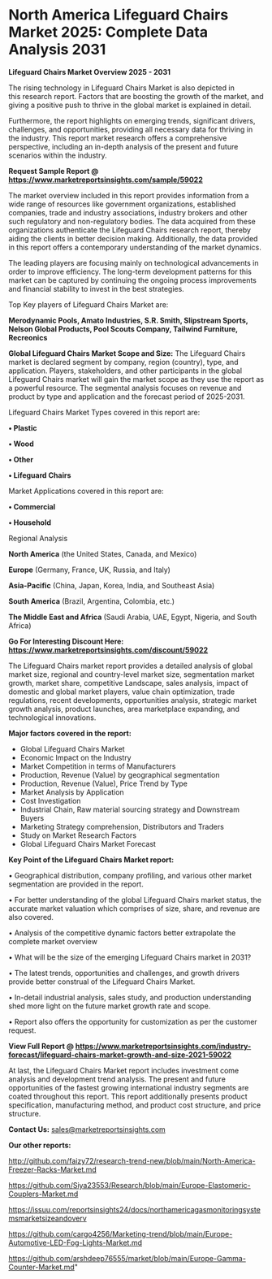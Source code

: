 # North America Lifeguard Chairs Market 2025: Complete Data Analysis 2031

<Strong> Lifeguard Chairs Market Overview 2025 - 2031</strong>

The rising technology in Lifeguard Chairs Market is also depicted in this research report. Factors that are boosting the growth of the market, and giving a positive push to thrive in the global market is explained in detail.

Furthermore, the report highlights on emerging trends, significant drivers, challenges, and opportunities, providing all necessary data for thriving in the industry. This report market research offers a comprehensive perspective, including an in-depth analysis of the present and future scenarios within the industry.

<strong>Request Sample Report @ <a href=https://www.marketreportsinsights.com/sample/59022>https://www.marketreportsinsights.com/sample/59022</a></strong>

The market overview included in this report provides information from a wide range of resources like government organizations, established companies, trade and industry associations, industry brokers and other such regulatory and non-regulatory bodies. The data acquired from these organizations authenticate the Lifeguard Chairs research report, thereby aiding the clients in better decision making. Additionally, the data provided in this report offers a contemporary understanding of the market dynamics.

The leading players are focusing mainly on technological advancements in order to improve efficiency. The long-term development patterns for this market can be captured by continuing the ongoing process improvements and financial stability to invest in the best strategies.

Top Key players of Lifeguard Chairs Market are:

<strong>Merodynamic Pools, Amato Industries, S.R. Smith, Slipstream Sports, Nelson Global Products, Pool Scouts Company, Tailwind Furniture, Recreonics</strong>

<strong><b>Global Lifeguard Chairs Market Scope and Size:</b></strong>
The Lifeguard Chairs market is declared segment by company, region (country), type, and application. Players, stakeholders, and other participants in the global Lifeguard Chairs market will gain the market scope as they use the report as a powerful resource. The segmental analysis focuses on revenue and product by type and application and the forecast period of 2025-2031.

Lifeguard Chairs Market Types covered in this report are:

<strong>• Plastic

• Wood

• Other

• Lifeguard Chairs</strong>

Market Applications covered in this report are:

<strong>• Commercial

• Household</strong> 

Regional Analysis

<strong>North America</strong> (the United States, Canada, and Mexico)

<strong>Europe</strong> (Germany, France, UK, Russia, and Italy)

<strong>Asia-Pacific</strong> (China, Japan, Korea, India, and Southeast Asia)

<strong>South America</strong> (Brazil, Argentina, Colombia, etc.)

<strong>The Middle East and Africa</strong> (Saudi Arabia, UAE, Egypt, Nigeria, and South Africa)

<strong>Go For Interesting Discount Here: <a href=https://www.marketreportsinsights.com/discount/59022>https://www.marketreportsinsights.com/discount/59022</a></strong>

The Lifeguard Chairs market report provides a detailed analysis of global market size, regional and country-level market size, segmentation market growth, market share, competitive Landscape, sales analysis, impact of domestic and global market players, value chain optimization, trade regulations, recent developments, opportunities analysis, strategic market growth analysis, product launches, area marketplace expanding, and technological innovations.

<strong><b>Major factors covered in the report:</b></strong>
<ul>
  <li>Global Lifeguard Chairs Market </li>
  <li>Economic Impact on the Industry</li>
  <li>Market Competition in terms of Manufacturers</li>
  <li>Production, Revenue (Value) by geographical segmentation</li>
  <li>Production, Revenue (Value), Price Trend by Type</li>
  <li>Market Analysis by Application</li>
  <li>Cost Investigation</li>
  <li>Industrial Chain, Raw material sourcing strategy and Downstream Buyers</li>
  <li>Marketing Strategy comprehension, Distributors and Traders</li>
  <li>Study on Market Research Factors</li>
  <li>Global Lifeguard Chairs Market Forecast</li>
</ul>

<strong><b>Key Point of the Lifeguard Chairs Market report:</b></strong>

• Geographical distribution, company profiling, and various other market segmentation are provided in the report.

• For better understanding of the global Lifeguard Chairs market status, the accurate market valuation which comprises of size, share, and revenue are also covered.

• Analysis of the competitive dynamic factors better extrapolate the complete market overview

• What will be the size of the emerging Lifeguard Chairs market in 2031?

• The latest trends, opportunities and challenges, and growth drivers provide better construal of the Lifeguard Chairs Market.

• In-detail industrial analysis, sales study, and production understanding shed more light on the future market growth rate and scope.

• Report also offers the opportunity for customization as per the customer request.

<strong><b>View Full Report @ <a href=https://www.marketreportsinsights.com/industry-forecast/lifeguard-chairs-market-growth-and-size-2021-59022>https://www.marketreportsinsights.com/industry-forecast/lifeguard-chairs-market-growth-and-size-2021-59022</a></b></strong>


At last, the Lifeguard Chairs Market report includes investment come analysis and development trend analysis. The present and future opportunities of the fastest growing international industry segments are coated throughout this report. This report additionally presents product specification, manufacturing method, and product cost structure, and price structure.

<strong>Contact Us:</strong>
sales@marketreportsinsights.com

<strong>Our other reports:</strong>

<a href=http://github.com/faizy72/research-trend-new/blob/main/North-America-Freezer-Racks-Market.md>http://github.com/faizy72/research-trend-new/blob/main/North-America-Freezer-Racks-Market.md</a>

<a href=https://github.com/Siya23553/Research/blob/main/Europe-Elastomeric-Couplers-Market.md>https://github.com/Siya23553/Research/blob/main/Europe-Elastomeric-Couplers-Market.md</a>

<a href=https://issuu.com/reportsinsights24/docs/northamericagasmonitoringsystemsmarketsizeandoverv>https://issuu.com/reportsinsights24/docs/northamericagasmonitoringsystemsmarketsizeandoverv</a>

<a href=https://github.com/cargo4256/Marketing-trend/blob/main/Europe-Automotive-LED-Fog-Lights-Market.md>https://github.com/cargo4256/Marketing-trend/blob/main/Europe-Automotive-LED-Fog-Lights-Market.md</a>

<a href=https://github.com/arshdeep76555/market/blob/main/Europe-Gamma-Counter-Market.md>https://github.com/arshdeep76555/market/blob/main/Europe-Gamma-Counter-Market.md</a>"
